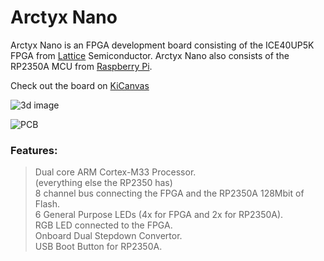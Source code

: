 # Arctyx Nano

Arctyx Nano is an FPGA development board consisting of the ICE40UP5K FPGA from [Lattice](https://latticesemi.com) Semiconductor. Arctyx Nano also consists of the RP2350A MCU from [Raspberry Pi](https://raspberrypi.com).  

Check out the board on [KiCanvas](https://kicanvas.org/?github=https://github.com/Keyaan-07/Arctyx-Nano/tree/main/hardware_Arctyx-Nano)

![3d image](https://blueprint.hackclub.com/user-attachments/blobs/proxy/eyJfcmFpbHMiOnsiZGF0YSI6NTY4OCwicHVyIjoiYmxvYl9pZCJ9fQ==--b9724293643feccbebcdfbe5de3c5032cc46050b/image.png)

![PCB](https://blueprint.hackclub.com/user-attachments/blobs/proxy/eyJfcmFpbHMiOnsiZGF0YSI6NTY5MCwicHVyIjoiYmxvYl9pZCJ9fQ==--01f30c7338f6a49f24f3c3b747b485c694a6be9f/image.png)

### Features:
> Dual core ARM Cortex-M33 Processor.  
> (everything else the RP2350 has)  
> 8 channel bus connecting the FPGA and the RP2350A
> 128Mbit of Flash.  
> 6 General Purpose LEDs (4x for FPGA and 2x for RP2350A).  
> RGB LED connected to the FPGA.  
> Onboard Dual Stepdown Convertor.  
> USB Boot Button for RP2350A.